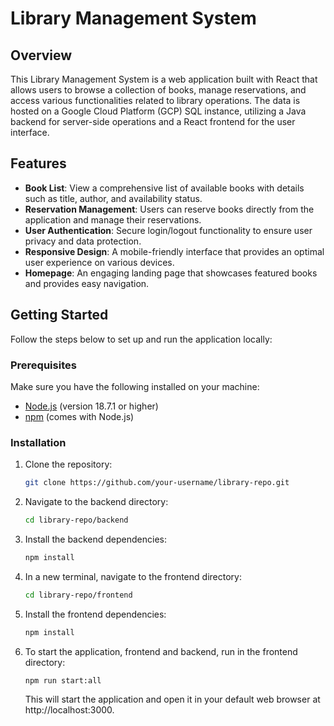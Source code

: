 # Library Management System

## Overview

This Library Management System is a web application built with React that allows users to browse a collection of books, manage reservations, and access various functionalities related to library operations. The data is hosted on a Google Cloud Platform (GCP) SQL instance, utilizing a Java backend for server-side operations and a React frontend for the user interface.

## Features

- **Book List**: View a comprehensive list of available books with details such as title, author, and availability status.
- **Reservation Management**: Users can reserve books directly from the application and manage their reservations.
- **User Authentication**: Secure login/logout functionality to ensure user privacy and data protection.
- **Responsive Design**: A mobile-friendly interface that provides an optimal user experience on various devices.
- **Homepage**: An engaging landing page that showcases featured books and provides easy navigation.

## Getting Started

Follow the steps below to set up and run the application locally:

### Prerequisites

Make sure you have the following installed on your machine:

- [Node.js](https://nodejs.org/) (version 18.7.1 or higher)
- [npm](https://www.npmjs.com/) (comes with Node.js)

### Installation

1. Clone the repository:

   ```bash
   git clone https://github.com/your-username/library-repo.git

2. Navigate to the backend directory:

    ```bash
    cd library-repo/backend

3. Install the backend dependencies:

    ```bash
    npm install

4. In a new terminal, navigate to the frontend directory:

    ```bash
    cd library-repo/frontend

5. Install the frontend dependencies:

    ```bash
    npm install

6. To start the application, frontend and backend, run in the frontend  directory:

    ```bash
    npm run start:all
    ```

    This will start the application and open it in your default web browser at http://localhost:3000.


